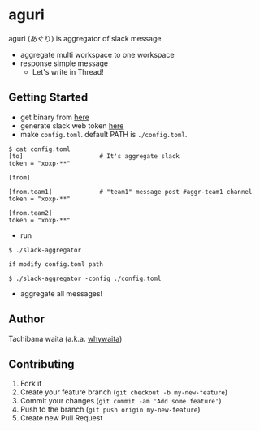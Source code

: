 # aguri

aguri (あぐり) is aggregator of slack message

- aggregate multi workspace to one workspace
- response simple message
  - Let's write in Thread!

## Getting Started

- get binary from [here](https://github.com/whywaita/slack-aggregator/releases)
- generate slack web token [here](https://api.slack.com/custom-integrations/legacy-tokens)
- make `config.toml`. default PATH is `./config.toml`.

```
$ cat config.toml
[to]                     # It's aggregate slack
token = "xoxp-**"

[from]

[from.team1]             # "team1" message post #aggr-team1 channel
token = "xoxp-**"

[from.team2]
token = "xoxp-**"
```

- run

```
$ ./slack-aggregator

if modify config.toml path

$ ./slack-aggregator -config ./config.toml
```

- aggregate all messages!

## Author

Tachibana waita (a.k.a. [whywaita](https://github.com/whywaita))

## Contributing

1. Fork it
2. Create your feature branch (`git checkout -b my-new-feature`)
3. Commit your changes (`git commit -am 'Add some feature'`)
4. Push to the branch (`git push origin my-new-feature`)
5. Create new Pull Request